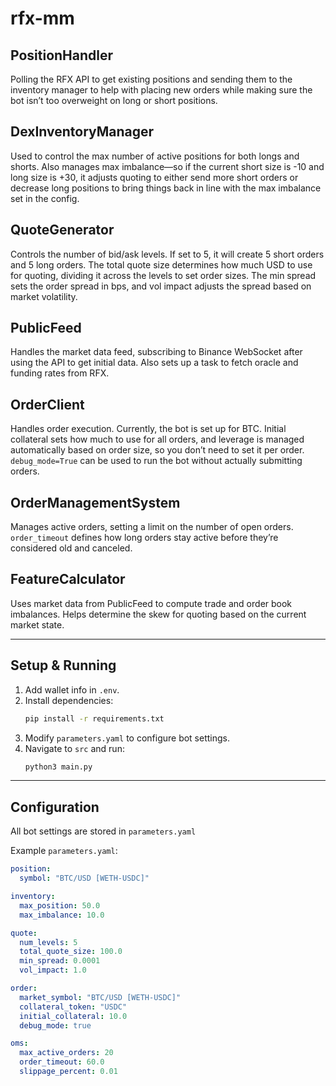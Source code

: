 # rfx-mm

## PositionHandler

Polling the RFX API to get existing positions and sending them to the inventory manager to help with placing new orders while making sure the bot isn’t too overweight on long or short positions.

## DexInventoryManager

Used to control the max number of active positions for both longs and shorts. Also manages max imbalance—so if the current short size is -10 and long size is +30, it adjusts quoting to either send more short orders or decrease long positions to bring things back in line with the max imbalance set in the config.

## QuoteGenerator

Controls the number of bid/ask levels. If set to 5, it will create 5 short orders and 5 long orders. The total quote size determines how much USD to use for quoting, dividing it across the levels to set order sizes. The min spread sets the order spread in bps, and vol impact adjusts the spread based on market volatility.

## PublicFeed

Handles the market data feed, subscribing to Binance WebSocket after using the API to get initial data. Also sets up a task to fetch oracle and funding rates from RFX.

## OrderClient

Handles order execution. Currently, the bot is set up for BTC. Initial collateral sets how much to use for all orders, and leverage is managed automatically based on order size, so you don’t need to set it per order. `debug_mode=True` can be used to run the bot without actually submitting orders.

## OrderManagementSystem

Manages active orders, setting a limit on the number of open orders. `order_timeout` defines how long orders stay active before they’re considered old and canceled.

## FeatureCalculator

Uses market data from PublicFeed to compute trade and order book imbalances. Helps determine the skew for quoting based on the current market state.

---

## Setup & Running

1. Add wallet info in `.env`.
2. Install dependencies:
   ```bash
   pip install -r requirements.txt
   ```
3. Modify `parameters.yaml` to configure bot settings.
4. Navigate to `src` and run:
   ```bash
   python3 main.py
   ```

---

## Configuration

All bot settings are stored in `parameters.yaml`

Example `parameters.yaml`:
```yaml
position:
  symbol: "BTC/USD [WETH-USDC]"

inventory:
  max_position: 50.0
  max_imbalance: 10.0

quote:
  num_levels: 5
  total_quote_size: 100.0
  min_spread: 0.0001
  vol_impact: 1.0

order:
  market_symbol: "BTC/USD [WETH-USDC]"
  collateral_token: "USDC"
  initial_collateral: 10.0
  debug_mode: true

oms:
  max_active_orders: 20
  order_timeout: 60.0
  slippage_percent: 0.01
```

